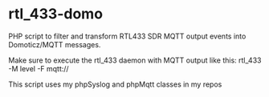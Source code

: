 # rtl_433-domo
PHP script to filter and transform RTL433 SDR MQTT output events into Domoticz/MQTT messages.

Make sure to execute the rtl_433 daemon with MQTT output like this:
rtl_433 -M level -F mqtt://<MQTTserverIP> <port>

This script uses my phpSyslog and phpMqtt classes in my repos
